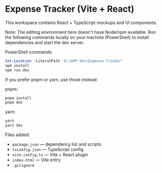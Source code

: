 # Expense Tracker (Vite + React)

This workspace contains React + TypeScript mockups and UI components.

Note: The editing environment here doesn't have Node/npm available. Run the following commands locally on your machine (PowerShell) to install dependencies and start the dev server.

PowerShell commands:

```powershell
Set-Location -LiteralPath 'D:\APP Dev\Expense Tracker'
npm install
npm run dev
```

If you prefer pnpm or yarn, use those instead:

pnpm:
```powershell
pnpm install
pnpm dev
```

yarn:
```powershell
yarn
yarn dev
```

Files added:
- `package.json` — dependency list and scripts
- `tsconfig.json` — TypeScript config
- `vite.config.ts` — Vite + React plugin
- `index.html` — Vite entry
- `.gitignore`
